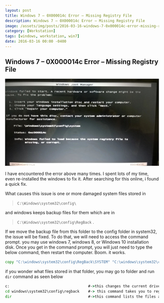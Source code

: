 ```yaml
---
layout: post
title: Windows 7 – 0X000014c Error – Missing Registry File
description: Windows 7 – 0X000014c Error – Missing Registry File
image: /assets/img/posts/2016-03-16-windows-7-0x000014c-error-missing-registry-file/winerror0x000014c.jpg
category: [Workstation]
tags: [windows, workstation, win7]
date: 2016-03-16 00:00 -0400
---
```


## Windows 7 – 0X000014c Error – Missing Registry File

![Error 0X000014c](/assets/img/posts/2016-03-16-windows-7-0x000014c-error-missing-registry-file/winerror0x000014c.jpg)

I have encountered the error above many times. I spent lots of my time, even re-installed the windows to fix it. After searching for this online, i found a quick fix.

What causes this issue is one or more damaged system files stored in

> `C:\Windows\system32\config\`

and windows keeps backup files for them which are in

> `C:\Windows\system32\config\RegBack` .

If we move the backup file from this folder to the config folder in system32, the issue will be fixed. To do that, we will need to access the command prompt. you may use windows 7, windows 8, or Windows 10 installation disk. Once you get in the command prompt, you will just need to type the below command, then restart the computer. Boom. it works.

```bat
copy "C:\windows\system32\config\RegBack\SYSTEM" "C:\windows\system32\config\SYSTEM"
```

if you wonder what files stored in that folder, you may go to folder and run `dir` command as seen below

```bat
c:                                    #->this changes the current drive to C: Drive
cd windows\system32\config\regback    #-> this command takes you to regback folder
dir                                   #->this command lists the files and folder under current folder(regback)
```
